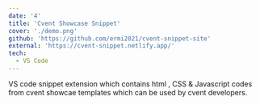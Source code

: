 ```yaml
---
date: '4'
title: 'Cvent Showcase Snippet'
cover: './demo.png'
github: 'https://github.com/ermi2021/cvent-snippet-site'
external: 'https://cvent-snippet.netlify.app/'
tech:
  - VS Code
---
```


VS code snippet extension which contains html , CSS & Javascript codes from cvent showcae templates which can be used by cvent developers.
